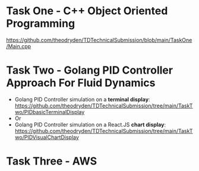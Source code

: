 # Task One - C++ Object Oriented Programming
https://github.com/theodryden/TDTechnicalSubmission/blob/main/TaskOne/Main.cpp


# Task Two - Golang PID Controller Approach For Fluid Dynamics
* Golang PID Controller simulation on a **terminal display**: https://github.com/theodryden/TDTechnicalSubmission/tree/main/TaskTwo/PIDbasicTerminalDisplay
* Or
* Golang PID Controller simulation on a React.JS **chart display**: https://github.com/theodryden/TDTechnicalSubmission/tree/main/TaskTwo/PIDVisualChartDisplay


# Task Three - AWS


